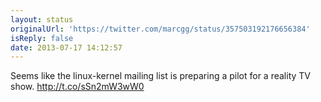 ```yaml
---
layout: status
originalUrl: 'https://twitter.com/marcgg/status/357503192176656384'
isReply: false
date: 2013-07-17 14:12:57
---
```


Seems like the linux-kernel mailing list is preparing a pilot for a reality TV show. http://t.co/sSn2mW3wW0
